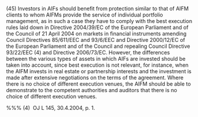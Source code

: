 (45) Investors in AIFs should benefit from protection similar to that of AIFM clients to whom AIFMs provide the service of individual portfolio management, as in such a case they have to comply with the best execution rules laid down in Directive 2004/39/EC of the European Parliament and of the Council of 21 April 2004 on markets in financial instruments amending Council Directives 85/611/EEC and 93/6/EEC and Directive 2000/12/EC of the European Parliament and of the Council and repealing Council Directive 93/22/EEC (4) and Directive 2006/73/EC. However, the differences between the various types of assets in which AIFs are invested should be taken into account, since best execution is not relevant, for instance, when the AIFM invests in real estate or partnership interests and the investment is made after extensive negotiations on the terms of the agreement. Where there is no choice of different execution venues, the AIFM should be able to demonstrate to the competent authorities and auditors that there is no choice of different execution venues.

%%% (4)  OJ L 145, 30.4.2004, p. 1.